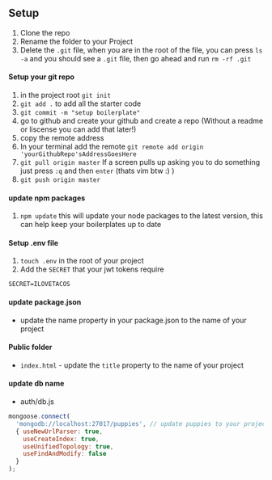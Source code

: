 ## Setup 

1. Clone the repo
2. Rename the folder to your Project 
3. Delete the `.git` file, when you are in the root of the file, you can press `ls -a` and you should see a `.git` file, then go ahead and run `rm -rf .git`


#### Setup your git repo
1. in the project root `git init`
2. `git add .` to add all the starter code
3. `git commit -m "setup boilerplate"` 
4. go to github and create your github and create a repo (Without a readme or liscense you can add that later!)
5. copy the remote address
6. In your terminal add the remote `git remote add origin 'yourGithubRepo'sAddressGoesHere`
7. `git pull origin master` If a screen pulls up asking you to do something just press `:q` and then `enter` (thats vim btw :) )
8. `git push origin master`

#### update npm packages

1. `npm update` this will update your node packages to the latest version, this can help keep your boilerplates up to date

#### Setup .env file

1. `touch .env` in the root of your project
2. Add the `SECRET` that your jwt tokens require

```
SECRET=ILOVETACOS
```

#### update package.json 

- update the name property in your package.json to the name of your project

#### Public folder

- `index.html` - update the `title` property to the name of your project

#### update db name

- auth/db.js

```js
mongoose.connect(
  'mongodb://localhost:27017/puppies', // update puppies to your projects name
  { useNewUrlParser: true,
    useCreateIndex: true,
    useUnifiedTopology: true,
    useFindAndModify: false
  }
);
```
